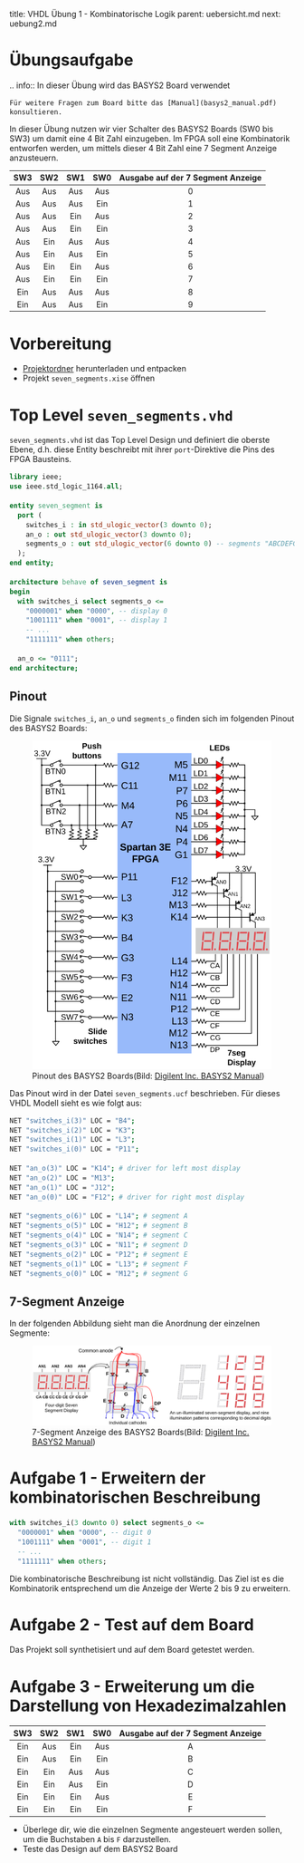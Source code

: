 title: VHDL Übung 1 - Kombinatorische Logik
parent: uebersicht.md
next: uebung2.md

# Übungsaufgabe

.. info:: In dieser Übung wird das BASYS2 Board verwendet

    Für weitere Fragen zum Board bitte das [Manual](basys2_manual.pdf) konsultieren.

In dieser Übung nutzen wir vier Schalter des BASYS2 Boards (SW0 bis SW3) um damit eine 4 Bit Zahl einzugeben. Im FPGA
soll eine Kombinatorik entworfen werden, um mittels dieser 4 Bit Zahl eine 7 Segment Anzeige anzusteuern.

SW3|SW2|SW1|SW0|Ausgabe auf der 7 Segment Anzeige
:---:|:---:|:---:|:---:|:---:
Aus|Aus|Aus|Aus|0
Aus|Aus|Aus|Ein|1
Aus|Aus|Ein|Aus|2
Aus|Aus|Ein|Ein|3
Aus|Ein|Aus|Aus|4
Aus|Ein|Aus|Ein|5
Aus|Ein|Ein|Aus|6
Aus|Ein|Ein|Ein|7
Ein|Aus|Aus|Aus|8
Ein|Aus|Aus|Ein|9

# Vorbereitung

* [Projektordner](vhdl_uebung_1.zip) herunterladen und entpacken
* Projekt `seven_segments.xise` öffnen

# Top Level `seven_segments.vhd`

`seven_segments.vhd` ist das Top Level Design und definiert die oberste Ebene, d.h. diese Entity beschreibt mit ihrer
`port`-Direktive die Pins des FPGA Bausteins.

```vhdl
library ieee;
use ieee.std_logic_1164.all;

entity seven_segment is
  port (
    switches_i : in std_ulogic_vector(3 downto 0);
    an_o : out std_ulogic_vector(3 downto 0);
    segments_o : out std_ulogic_vector(6 downto 0) -- segments "ABCDEFG"
  );
end entity;

architecture behave of seven_segment is
begin
  with switches_i select segments_o <=
    "0000001" when "0000", -- display 0
    "1001111" when "0001", -- display 1
    -- ...
    "1111111" when others;

  an_o <= "0111";
end architecture;
```

## Pinout
Die Signale `switches_i`, `an_o` und `segments_o` finden sich im folgenden Pinout des BASYS2 Boards:
<figure><img src="basys2_pinout.svg"><figcaption>Pinout des BASYS2 Boards(Bild: <a href="http://www.digilentinc.com/Products/Detail.cfm?NavPath=2,400,790&Prod=BASYS2">Digilent Inc. BASYS2 Manual</a>)</figcaption></figure>

Das Pinout wird in der Datei `seven_segments.ucf` beschrieben. Für dieses VHDL Modell sieht es wie folgt aus:

```bash
NET "switches_i(3)" LOC = "B4";
NET "switches_i(2)" LOC = "K3";
NET "switches_i(1)" LOC = "L3";
NET "switches_i(0)" LOC = "P11";

NET "an_o(3)" LOC = "K14"; # driver for left most display
NET "an_o(2)" LOC = "M13";
NET "an_o(1)" LOC = "J12";
NET "an_o(0)" LOC = "F12"; # driver for right most display

NET "segments_o(6)" LOC = "L14"; # segment A
NET "segments_o(5)" LOC = "H12"; # segment B
NET "segments_o(4)" LOC = "N14"; # segment C
NET "segments_o(3)" LOC = "N11"; # segment D
NET "segments_o(2)" LOC = "P12"; # segment E
NET "segments_o(1)" LOC = "L13"; # segment F
NET "segments_o(0)" LOC = "M12"; # segment G
```

## 7-Segment Anzeige
In der folgenden Abbildung sieht man die Anordnung der einzelnen Segmente:
<figure><img src="basys2_7segment.svg"><figcaption>7-Segment Anzeige des BASYS2 Boards(Bild: <a href="http://www.digilentinc.com/Products/Detail.cfm?NavPath=2,400,790&Prod=BASYS2">Digilent Inc. BASYS2 Manual</a>)</figcaption></figure>

# Aufgabe 1 - Erweitern der kombinatorischen Beschreibung
```vhdl
with switches_i(3 downto 0) select segments_o <=
  "0000001" when "0000", -- digit 0
  "1001111" when "0001", -- digit 1
  -- ...
  "1111111" when others;
```

Die kombinatorische Beschreibung ist nicht vollständig. Das Ziel ist es die Kombinatorik entsprechend um die Anzeige der
Werte 2 bis 9 zu erweitern.

# Aufgabe 2 - Test auf dem Board

Das Projekt soll synthetisiert und auf dem Board getestet werden.

# Aufgabe 3 - Erweiterung um die Darstellung von Hexadezimalzahlen

SW3|SW2|SW1|SW0|Ausgabe auf der 7 Segment Anzeige
:---:|:---:|:---:|:---:|:---:
Ein|Aus|Ein|Aus|A
Ein|Aus|Ein|Ein|B
Ein|Ein|Aus|Aus|C
Ein|Ein|Aus|Ein|D
Ein|Ein|Ein|Aus|E
Ein|Ein|Ein|Ein|F

* Überlege dir, wie die einzelnen Segmente angesteuert werden sollen, um die Buchstaben `A` bis `F` darzustellen.
* Teste das Design auf dem BASYS2 Board
